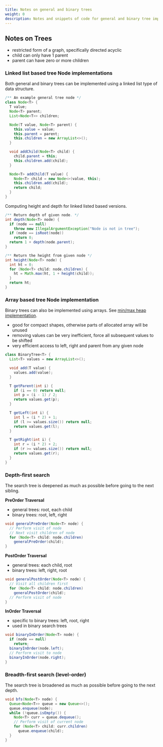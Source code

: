 ```yaml
---
title: Notes on general and binary trees
weight: 0
description: Notes and snippets of code for general and binary tree implementations
---
```


## Notes on Trees

* restricted form of a graph, specifically directed acyclic
* child can only have 1 parent
* parent can have zero or more children


### Linked list based tree Node implementations

Both general and binary trees can be implemented using a linked list type of data structure. 

```java
/** An example general tree node */
class Node<T> {
  T value;
  Node<T> parent;
  List<Node<T>> children;

  Node(T value, Node<T> parent) {
    this.value = value;
    this.parent = parent;
    this.children = new ArrayList<>();
  }

  void addChild(Node<T> child) {
    child.parent = this;
    this.children.add(child);
  }

  Node<T> addChild(T value) {
    Node<T> child = new Node<>(value, this);
    this.children.add(child);
    return child;
  }
}
```

Computing height and depth for linked listed based versions.

```java
/** Return depth of given node. */
int depth(Node<T> node) {
  if (node == null)
    throw new IllegalArgumentException("Node is not in tree");
  if (node == isRoot(node))
    return 0;
  return 1 + depth(node.parent);
}

/** Return the height from given node */
int height(Node<T> node) {
  int ht = 0;
  for (Node<T> child: node.children) {
    ht = Math.max(ht, 1 + height(child));
  }
  return ht;
}
```

### Array based tree Node implementation

Binary trees can also be implemented using arrays. See [min/max heap implementation](https://github.com/ikumen/today-i-learned/blob/main/src/main/java/com/gnoht/til/datastructures/Heap.java). 
* good for compact shapes, otherwise parts of allocated array will be unused
* removing values can be very inefficient, force all subsequent values to be shifted
* very efficient access to left, right and parent from any given node

```java
class BinaryTree<T> {
  List<T> values = new ArrayList<>();

  void add(T value) {
    values.add(value);
  }

  T getParent(int i) {
    if (i == 0) return null;
    int p = (i - 1) / 2;
    return values.get(p);
  }

  T getLeft(int i) {
    int l = (i * 2) + 1;
    if (l >= values.size()) return null;
    return values.get(l);
  }

  T getRight(int i) {
    int r = (i * 2) + 2;
    if (r >= values.size()) return null;
    return values.get(r);
  }
}
```


### Depth-first search

The search tree is deepened as much as possible before going to the next sibling.

**PreOrder Traversal**
* general trees: root, each child
* binary trees: root, left, right

```java
void generalPreOrder(Node<T> node) {
  // Perform visit of node
  // Next visit children of node
  for (Node<T> child: node.children)
    generalPreOrder(child);
}
```

**PostOrder Traversal**
* general trees: each child, root
* binary trees: left, right, root

```java
void generalPostOrder(Node<T> node) {
  // Visit all children first
  for (Node<T> child: node.children)
    generalPostOrder(child);
  // Perform visit of node
}
```

**InOrder Traversal**
* specific to binary trees: left, root, right
* used in binary search trees

```java
void binaryInOrder(Node<T> node) {
  if (node == null)
    return;
  binaryInOrder(node.left);
  // Perform visit to node
  binaryInOrder(node.right);
}
```

### Breadth-first search (level-order)

The search tree is broadened as much as possible before going to the next depth. 

```java
void bfs(Node<T> node) {
  Queue<Node<T>> queue = new Queue<>();
  queue.enqueue(node);
  while (!queue.isEmpty()) {
    Node<T> curr = queue.dequeue();
    // Perform visit of current node
    for (Node<T> child: curr.children)
      queue.enqueue(child);
  }
}
```


